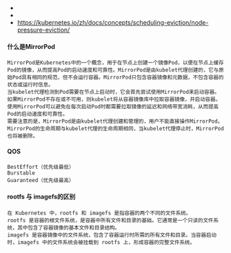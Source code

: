 - 
- 
- https://kubernetes.io/zh/docs/concepts/scheduling-eviction/node-pressure-eviction/






#### 什么是MirrorPod
```
MirrorPod是Kubernetes中的一个概念，用于在节点上创建一个镜像Pod，以便在节点上缓存Pod的镜像，从而提高Pod的启动速度和可靠性。MirrorPod是由kubelet代理创建的，它与原始Pod具有相同的规范，但不会运行容器。MirrorPod只包含容器镜像和元数据，不包含容器的状态或运行时信息。
当kubelet代理检测到Pod需要在节点上启动时，它会首先尝试使用MirrorPod来启动容器。如果MirrorPod不存在或不可用，则kubelet将从容器镜像库中拉取容器镜像，并启动容器。使用MirrorPod可以避免在每次启动Pod时都需要拉取镜像的延迟和网络带宽消耗，从而提高Pod的启动速度和可靠性。
需要注意的是，MirrorPod是由kubelet代理创建和管理的，用户不能直接操作MirrorPod。MirrorPod的生命周期与kubelet代理的生命周期相同，当kubelet代理停止时，MirrorPod也将被删除。
```


#### QOS

``` 
BestEffort（优先级最低）
Burstable
Guaranteed（优先级最高）
```

#### rootfs 与 imagefs的区别
```
在 Kubernetes 中，rootfs 和 imagefs 是指容器的两个不同的文件系统。
rootfs 是容器的根文件系统，是容器中所有文件和目录的基础。它通常是一个只读的文件系统，其中包含了容器镜像的基本文件和目录结构。
imagefs 是容器镜像中的文件系统，包含了容器运行时所需的所有文件和目录。当容器启动时，imagefs 中的文件系统会被挂载到 rootfs 上，形成容器的完整文件系统。
```
